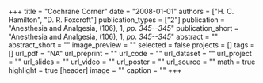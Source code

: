 +++
title = "Cochrane Corner"
date = "2008-01-01"
authors = ["H. C. Hamilton", "D. R. Foxcroft"]
publication_types = ["2"]
publication = "Anesthesia and Analgesia, (106), 1, _pp. 345--345_"
publication_short = "Anesthesia and Analgesia, (106), 1, _pp. 345--345_"
abstract = ""
abstract_short = ""
image_preview = ""
selected = false
projects = []
tags = []
url_pdf = "NA"
url_preprint = ""
url_code = ""
url_dataset = ""
url_project = ""
url_slides = ""
url_video = ""
url_poster = ""
url_source = ""
math = true
highlight = true
[header]
image = ""
caption = ""
+++
